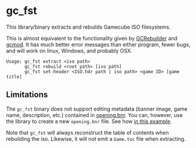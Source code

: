 # gc_fst
This library/binary extracts and rebuilds Gamecube ISO filesystems.

This is almost equivalent to the functionality given by [GCRebuilder](https://github.com/lunarsoap5/gcrebuilder)
and [gcmod](https://github.com/Addisonbean/gcmod).
It has much better error messages than either program, fewer bugs, and will work on linux, Windows, and probably OSX.

```
Usage: gc_fst extract <iso path>
       gc_fst rebuild <root path> [iso path]
       gc_fst set-header <ISO.hdr path | iso path> <game ID> [game title]
```

## Limitations

The `gc_fst` binary does not support editing metadata (banner image, game name, description, etc.) contained in [opening.bnr](https://hitmen.c02.at/files/yagcd/yagcd/chap14.html#sec14.1).
You can, however, use the library to create a new `opening.bnr` file.
See how [in this example](examples/create_opening_bnr.rs).

Note that `gc_fst` will always reconstruct the table of contents when rebuilding the iso.
Likewise, it will not emit a `Game.toc` file when extracting.
